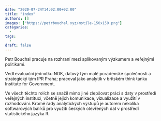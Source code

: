 ```yaml
---
date: "2020-07-24T14:02:00+02:00"
title: "index"
authors: []
images: ["https://petrbouchal.xyz/mstile-150x150.png"]
categories:
  -
tags:
  -
draft: false
---
```


Petr Bouchal pracuje na rozhraní mezi aplikovaným výzkumem a veřejnými politikami. 

Vedl evaluační jednotku NOK, datový tým malé poradenské společnosti a strategický tým IPR Praha; pracoval jako analytik v britském think tanku Institute for Government. 

Ve všech těchto rolích se snažil mimo jiné zlepšovat práci s daty v prostředí veřejných institucí, včetně jejich komunikace, vizualizace a využití v rozhodování. Kromě řady analytických výstupů je autorem několika softwarových balíků pro využití českých otevřených dat v prostředí statistického jazyka R.

